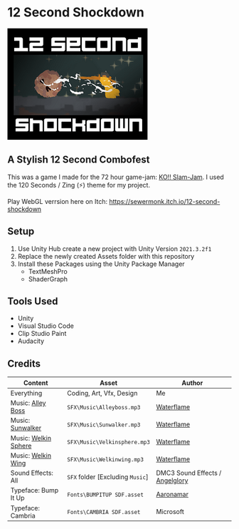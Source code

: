 # 12 Second Shockdown
![Game Logo](Art/Logo.png)


## A Stylish 12 Second Combofest
This was a game I made for the 72 hour game-jam: [KO!! Slam-Jam](https://itch.io/jam/ko-slam-jam). I used the 120 Seconds / Zing (⚡) theme for my project.

Play WebGL verrsion here on Itch: https://sewermonk.itch.io/12-second-shockdown


## Setup
1. Use Unity Hub create a new project with Unity Version `2021.3.2f1`
2. Replace the newly created Assets folder with this repository
3. Install these Packages using the Unity Package Manager
   - TextMeshPro
   - ShaderGraph


## Tools Used
- Unity
- Visual Studio Code
- Clip Studio Paint
- Audacity


## Credits
| Content                                                             | Asset                            | Author                                                                                 |
| ------------------------------------------------------------------- | -------------------------------- | -------------------------------------------------------------------------------------- |
| Everything                                                          | Coding, Art, Vfx, Design         | Me                                                                                     |
| Music: [Alley Boss](https://www.youtube.com/watch?v=i7qdjDqi8fk)    | `SFX\Music\Alleyboss.mp3`        | [Waterflame](https://www.youtube.com/@WaterflameMusic)                                 |
| Music: [Sunwalker](https://www.youtube.com/watch?v=NA2KtP7xu6U)     | `SFX\Music\Sunwalker.mp3`        | [Waterflame](https://www.youtube.com/@WaterflameMusic)                                 |
| Music: [Welkin Sphere](https://www.youtube.com/watch?v=ZSpWtiGTLEs) | `SFX\Music\Velkinsphere.mp3`     | [Waterflame](https://www.youtube.com/@WaterflameMusic)                                 |
| Music: [Welkin Wing](https://www.youtube.com/watch?v=Pb9CaBuVt0g)   | `SFX\Music\Welkinwing.mp3`       | [Waterflame](https://www.youtube.com/@WaterflameMusic)                                 |
| Sound Effects: All                                                  | `SFX` folder [Excluding `Music`] | DMC3 Sound Effects / [Angelglory](https://www.sounds-resource.com/playstation_2/dmc3/) |
| Typeface: Bump It Up                                                | `Fonts\BUMPITUP SDF.asset`       | [Aaronamar](https://fontstruct.com/fontstructions/show/155156/bump_it_up)              |
| Typeface: Cambria                                                   | `Fonts\CAMBRIA SDF.asset`        | Microsoft                                                                              |
